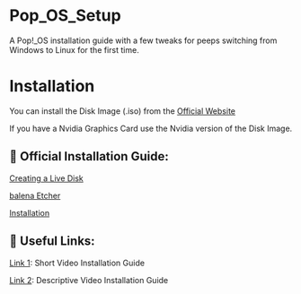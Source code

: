 # Pop_OS_Setup
A Pop!_OS  installation guide with a few tweaks for peeps switching from Windows to Linux for the first time.

# Installation

You can install the Disk Image (.iso) from the [Official Website](https://pop.system76.com/)

If you have a Nvidia Graphics Card use the Nvidia version of the Disk Image.

## 📕 Official Installation Guide:

[Creating a Live Disk](https://support.system76.com/articles/live-disk)

[balena Etcher](https://www.balena.io/etcher/) 

[Installation](https://support.system76.com/articles/install-pop)

## 🔗 Useful Links:

[Link 1](https://www.youtube.com/watch?v=EXZ7_DVxztQ): Short Video Installation Guide

[Link 2](https://www.youtube.com/watch?v=3Rcxjx3H9jo): Descriptive Video Installation Guide
